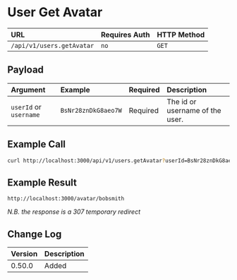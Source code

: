 # User Get Avatar

| URL                       | Requires Auth | HTTP Method |
| :------------------------ | :------------ | :---------- |
| `/api/v1/users.getAvatar` | `no`          | `GET`       |

## Payload

| Argument               | Example             | Required | Description                     |
| :--------------------- | :------------------ | :------- | :------------------------------ |
| `userId` or `username` | `BsNr28znDkG8aeo7W` | Required | The id or username of the user. |

## Example Call

```bash
curl http://localhost:3000/api/v1/users.getAvatar?userId=BsNr28znDkG8aeo7W
```

## Example Result

    http://localhost:3000/avatar/bobsmith

_N.B. the response is a 307 temporary redirect_

## Change Log

| Version | Description |
| :------ | :---------- |
| 0.50.0  | Added       |
